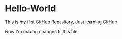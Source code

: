 # Hello-World
This is my first GitHub Repository, Just learning GitHub

Now I'm making changes to this file. 
